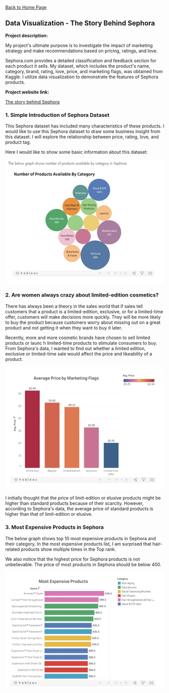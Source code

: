 [Back to Home Page](/index)

## Data Visualization - The Story Behind Sephora

**Project description:**

My project's ultimate purpose is to investigate the impact of marketing strategy and make recommendations based on pricing, ratings, and love.

Sephora.com provides a detailed classification and feedback section for each product it sells. My dataset, which includes the product's name, category, brand, rating, love, price, and marketing flags, was obtained from Kaggle. I utilize data visualization to demonstrate the features of Sephora products.

**Project website link:**

[The story behind Sephora](https://iamzhidi.wixsite.com/website)

### 1. Simple Introduction of Sephora Dataset

This Sephora dataset has included many characteristics of these products. I would like to use this Sephora dataset to draw some business insight from this dataset. I will explore the relationship between price, rating, love, and product tag.

Here I would like to show some basic information about this dataset:

<img src="images/sephora_product_category.png"/>

### 2. Are women always crazy about limited-edition cosmetics?

There has always been a theory in the sales world that if sales tell customers that a product is a limited-edition, exclusive, or for a limited-time offer, customers will make decisions more quickly. They will be more likely to buy the product because customers worry about missing out on a great product and not getting it when they want to buy it later.

Recently, more and more cosmetic brands have chosen to sell limited products or launc h limited-time products to stimulate consumers to buy. From Sephora's data, I wanted to find out whether a limited edition, exclusive or limited-time sale would affect the price and likeability of a product.

<img src="images/sephora_product_price.png"/>

I initially thought that the price of limit-edition or elusive products might be higher than standard products because of their scarcity. However, according to Sephora's data, the average price of standard products is higher than that of limit-edition or elusive.

### 3. Most Expensive Products in Sephora

The below graph shows top 10 most expensive products in Sephora and their category. In the most expensive products list, I am surprised that hair-related products show multiple times in the Top rank.

We also notice that the highest price for Sephora products is not unbelievable. The price of most products in Sephora should be below 400.

<img src="images/sephora_most_expensive_product.png"/>
